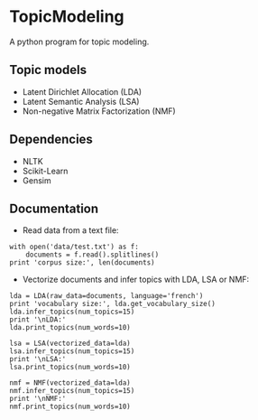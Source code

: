 # TopicModeling

A python program for topic modeling.

## Topic models

- Latent Dirichlet Allocation (LDA)
- Latent Semantic Analysis (LSA)
- Non-negative Matrix Factorization (NMF)

## Dependencies

- NLTK
- Scikit-Learn
- Gensim

## Documentation

- Read data from a text file:
```
with open('data/test.txt') as f:
    documents = f.read().splitlines()
print 'corpus size:', len(documents)
```

- Vectorize documents and infer topics with LDA, LSA or NMF:
```
lda = LDA(raw_data=documents, language='french')
print 'vocabulary size:', lda.get_vocabulary_size()
lda.infer_topics(num_topics=15)
print '\nLDA:'
lda.print_topics(num_words=10)
```
```
lsa = LSA(vectorized_data=lda)
lsa.infer_topics(num_topics=15)
print '\nLSA:'
lsa.print_topics(num_words=10)
```
```
nmf = NMF(vectorized_data=lda)
nmf.infer_topics(num_topics=15)
print '\nNMF:'
nmf.print_topics(num_words=10)
```

